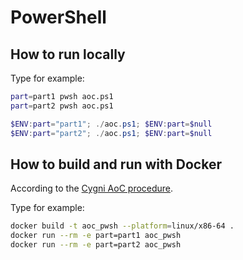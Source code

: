 # PowerShell

## How to run locally
Type for example:
```bash
part=part1 pwsh aoc.ps1
part=part2 pwsh aoc.ps1
```
```powershell
$ENV:part="part1"; ./aoc.ps1; $ENV:part=$null
$ENV:part="part2"; ./aoc.ps1; $ENV:part=$null
```

## How to build and run with Docker
According to the [Cygni AoC procedure](https://github.com/cygni/aoc_example).

Type for example:
```bash
docker build -t aoc_pwsh --platform=linux/x86-64 .
docker run --rm -e part=part1 aoc_pwsh
docker run --rm -e part=part2 aoc_pwsh
```
